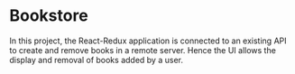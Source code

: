 # Bookstore
In this project, the React-Redux application is connected to an existing API to create and remove books in a remote server. Hence the UI allows the display and removal of books added by a user.
